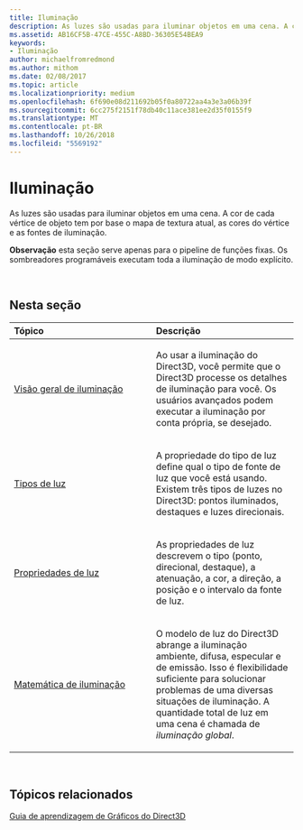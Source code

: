 ```yaml
---
title: Iluminação
description: As luzes são usadas para iluminar objetos em uma cena. A cor de cada vértice de objeto tem por base o mapa de textura atual, as cores do vértice e as fontes de iluminação.
ms.assetid: AB16CF5B-47CE-455C-A8BD-36305E54BEA9
keywords:
- Iluminação
author: michaelfromredmond
ms.author: mithom
ms.date: 02/08/2017
ms.topic: article
ms.localizationpriority: medium
ms.openlocfilehash: 6f690e08d211692b05f0a80722aa4a3e3a06b39f
ms.sourcegitcommit: 6cc275f2151f78db40c11ace381ee2d35f0155f9
ms.translationtype: MT
ms.contentlocale: pt-BR
ms.lasthandoff: 10/26/2018
ms.locfileid: "5569192"
---
```

# <a name="lighting"></a>Iluminação


As luzes são usadas para iluminar objetos em uma cena. A cor de cada vértice de objeto tem por base o mapa de textura atual, as cores do vértice e as fontes de iluminação.

**Observação**  esta seção serve apenas para o pipeline de funções fixas. Os sombreadores programáveis executam toda a iluminação de modo explícito.

 

## <a name="span-idin-this-sectionspanin-this-section"></a><span id="in-this-section"></span>Nesta seção


<table>
<colgroup>
<col width="50%" />
<col width="50%" />
</colgroup>
<thead>
<tr class="header">
<th align="left">Tópico</th>
<th align="left">Descrição</th>
</tr>
</thead>
<tbody>
<tr class="odd">
<td align="left"><p><a href="lighting-overview.md">Visão geral de iluminação</a></p></td>
<td align="left"><p>Ao usar a iluminação do Direct3D, você permite que o Direct3D processe os detalhes de iluminação para você. Os usuários avançados podem executar a iluminação por conta própria, se desejado.</p></td>
</tr>
<tr class="even">
<td align="left"><p><a href="light-types.md">Tipos de luz</a></p></td>
<td align="left"><p>A propriedade do tipo de luz define qual o tipo de fonte de luz que você está usando. Existem três tipos de luzes no Direct3D: pontos iluminados, destaques e luzes direcionais.</p></td>
</tr>
<tr class="odd">
<td align="left"><p><a href="light-properties.md">Propriedades de luz</a></p></td>
<td align="left"><p>As propriedades de luz descrevem o tipo (ponto, direcional, destaque), a atenuação, a cor, a direção, a posição e o intervalo da fonte de luz.</p></td>
</tr>
<tr class="even">
<td align="left"><p><a href="mathematics-of-lighting.md">Matemática de iluminação</a></p></td>
<td align="left"><p>O modelo de luz do Direct3D abrange a iluminação ambiente, difusa, especular e de emissão. Isso é flexibilidade suficiente para solucionar problemas de uma diversas situações de iluminação. A quantidade total de luz em uma cena é chamada de <em>iluminação global</em>.</p></td>
</tr>
</tbody>
</table>

 

## <a name="span-idrelated-topicsspanrelated-topics"></a><span id="related-topics"></span>Tópicos relacionados


[Guia de aprendizagem de Gráficos do Direct3D](index.md)

 

 




